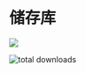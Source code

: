 # 储存库

[![](https://github-readme-stats.vercel.app/api/pin/?username=git-xiaocao&repo=pixiv-local-reverse-proxy&theme=omni)](https://github.com/git-xiaocao/https://github.com/git-xiaocao/pixiv-local-reverse-proxy)

![total downloads](https://img.shields.io/github/downloads/git-xiaocao/pixiv-local-reverse-proxy/total.svg?label=total%20downloads)
